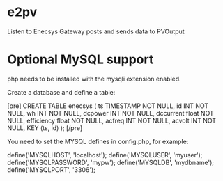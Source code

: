 # e2pv
Listen to Enecsys Gateway posts and sends data to PVOutput

# Optional MySQL support
php needs to be installed with the mysqli extension enabled.

Create a database and define a table:

[pre]
CREATE TABLE enecsys (
  ts TIMESTAMP NOT NULL,
  id INT NOT NULL,
  wh INT NOT NULL,
  dcpower INT NOT NULL,
  dccurrent float NOT NULL,
  efficiency float NOT NULL,
  acfreq INT NOT NULL,
  acvolt INT NOT NULL,
  KEY (ts, id)
);
[/pre]

You need to set the MYSQL defines in config.php, for example:

define('MYSQLHOST', 'localhost');
define('MYSQLUSER', 'myuser');
define('MYSQLPASSWORD', 'mypw');
define('MYSQLDB', 'mydbname');
define('MYSQLPORT', '3306');
